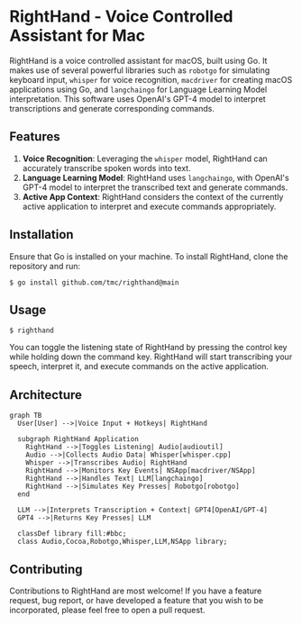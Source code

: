 # RightHand - Voice Controlled Assistant for Mac

RightHand is a voice controlled assistant for macOS, built using Go. It makes use of several powerful libraries such as `robotgo` for simulating keyboard input, `whisper` for voice recognition, `macdriver` for creating macOS applications using Go, and `langchaingo` for Language Learning Model interpretation. This software uses OpenAI's GPT-4 model to interpret transcriptions and generate corresponding commands.

## Features

1. **Voice Recognition**: Leveraging the `whisper` model, RightHand can accurately transcribe spoken words into text.
2. **Language Learning Model**: RightHand uses `langchaingo`, with OpenAI's GPT-4 model to interpret the transcribed text and generate commands.
3. **Active App Context**: RightHand considers the context of the currently active application to interpret and execute commands appropriately.

## Installation

Ensure that Go is installed on your machine. To install RightHand, clone the repository and run:

```shell
$ go install github.com/tmc/righthand@main
```

## Usage

```shell
$ righthand
```

You can toggle the listening state of RightHand by pressing the control key while holding down the command key. RightHand will start transcribing your speech, interpret it, and execute commands on the active application.

## Architecture

```mermaid
graph TB
  User[User] -->|Voice Input + Hotkeys| RightHand

  subgraph RightHand Application
    RightHand -->|Toggles Listening| Audio[audioutil]
    Audio -->|Collects Audio Data| Whisper[whisper.cpp]
    Whisper -->|Transcribes Audio| RightHand
    RightHand -->|Monitors Key Events| NSApp[macdriver/NSApp]
    RightHand -->|Handles Text| LLM[langchaingo]
    RightHand -->|Simulates Key Presses| Robotgo[robotgo]
  end

  LLM -->|Interprets Transcription + Context| GPT4[OpenAI/GPT-4]
  GPT4 -->|Returns Key Presses| LLM

  classDef library fill:#bbc;
  class Audio,Cocoa,Robotgo,Whisper,LLM,NSApp library;
```

## Contributing

Contributions to RightHand are most welcome! If you have a feature request, bug report, or have developed a feature that you wish to be incorporated, please feel free to open a pull request.

